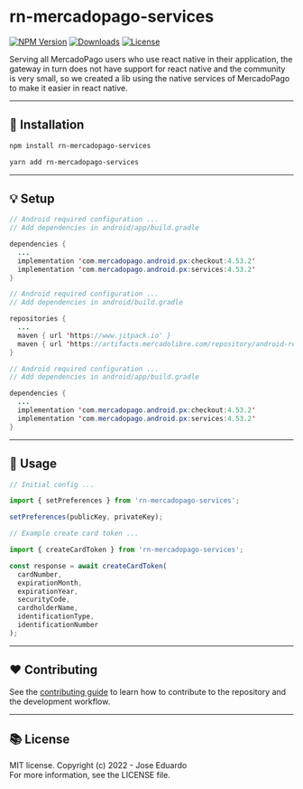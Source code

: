 # rn-mercadopago-services

[![NPM Version](https://img.shields.io/npm/v/rn-mercadopago-services.svg)](http://npmjs.com/package/rn-mercadopago-services)
[![Downloads](https://img.shields.io/npm/dt/rn-mercadopago-services.svg)](http://npmjs.com/package/rn-mercadopago-services)
[![License](https://img.shields.io/apm/l/vim-mode)](https://github.com/zeeduardoz/rn-mercadopago-services)

Serving all MercadoPago users who use react native in their application, the gateway in turn does not have support for react native and the community is very small, so we created a lib using the native services of MercadoPago to make it easier in react native.

---

## 📲 Installation

```sh
npm install rn-mercadopago-services

yarn add rn-mercadopago-services
```

---

## 💡 Setup

```java
// Android required configuration ...
// Add dependencies in android/app/build.gradle

dependencies {
  ...
  implementation 'com.mercadopago.android.px:checkout:4.53.2'
  implementation 'com.mercadopago.android.px:services:4.53.2'
}
```

```java
// Android required configuration ...
// Add dependencies in android/build.gradle

repositories {
  ...
  maven { url 'https://www.jitpack.io' }
  maven { url 'https://artifacts.mercadolibre.com/repository/android-releases/' }
}
```

```java
// Android required configuration ...
// Add dependencies in android/app/build.gradle

dependencies {
  ...
  implementation 'com.mercadopago.android.px:checkout:4.53.2'
  implementation 'com.mercadopago.android.px:services:4.53.2'
}
```

---

## 🌟 Usage

```js
// Initial config ...

import { setPreferences } from 'rn-mercadopago-services';

setPreferences(publicKey, privateKey);
```

```js
// Example create card token ...

import { createCardToken } from 'rn-mercadopago-services';

const response = await createCardToken(
  cardNumber,
  expirationMonth,
  expirationYear,
  securityCode,
  cardholderName,
  identificationType,
  identificationNumber
);
```

---

## ❤️ Contributing

See the [contributing guide](CONTRIBUTING.md) to learn how to contribute to the repository and the development workflow.<br>

---

## 📚 License

MIT license. Copyright (c) 2022 - Jose Eduardo<br>
For more information, see the LICENSE file.
